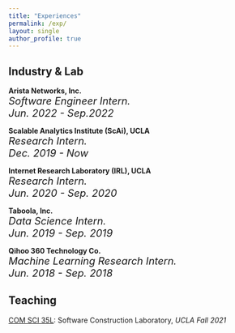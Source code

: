 ```yaml
---
title: "Experiences"
permalink: /exp/
layout: single
author_profile: true
---
```


## Industry & Lab

**Arista Networks, Inc.** <br>
<span style="font-size:20px; font-style: oblique;">
    Software Engineer Intern. <br> 
    Jun. 2022 - Sep.2022
</span>

**Scalable Analytics Institute (ScAi), UCLA** <br>
<span style="font-size:20px; font-style: oblique;">
    Research Intern. <br> 
    Dec. 2019 - Now
</span>

**Internet Research Laboratory (IRL), UCLA** <br>
<span style="font-size:20px; font-style: oblique;">
    Research Intern. <br>
    Jun. 2020 - Sep. 2020
</span>

**Taboola, Inc.** <br>
<span style="font-size:20px; font-style: oblique;">
    Data Science Intern. <br>
    Jun. 2019 - Sep. 2019
</span>

**Qihoo 360 Technology Co.** <br>
<span style="font-size:20px; font-style: oblique;">
    Machine Learning Research Intern. <br>
    Jun. 2018 - Sep. 2018
</span>


## Teaching

[COM SCI 35L](https://web.cs.ucla.edu/classes/fall21/cs35L/index.html): Software Construction Laboratory, *UCLA Fall 2021*

<!-- ## Projects -->